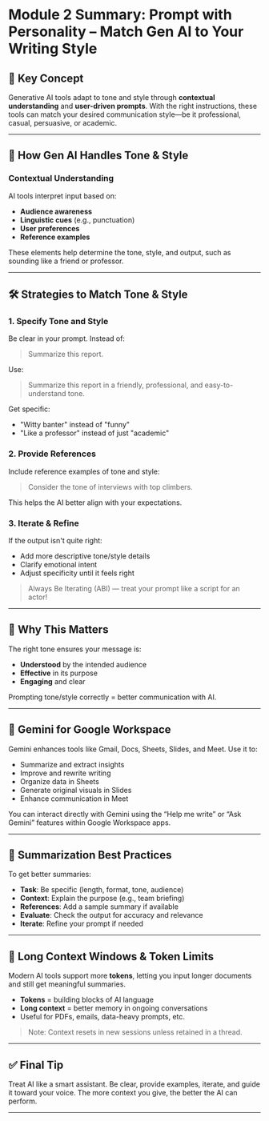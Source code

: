 # Module 2 Summary: Prompt with Personality – Match Gen AI to Your Writing Style

## 🎯 Key Concept
Generative AI tools adapt to tone and style through **contextual understanding** and **user-driven prompts**. With the right instructions, these tools can match your desired communication style—be it professional, casual, persuasive, or academic.

---

## 🧠 How Gen AI Handles Tone & Style

### Contextual Understanding
AI tools interpret input based on:
- **Audience awareness**
- **Linguistic cues** (e.g., punctuation)
- **User preferences**
- **Reference examples**

These elements help determine the tone, style, and output, such as sounding like a friend or professor.

---

## 🛠️ Strategies to Match Tone & Style

### 1. **Specify Tone and Style**
Be clear in your prompt. Instead of:
> Summarize this report.

Use:
> Summarize this report in a friendly, professional, and easy-to-understand tone.

Get specific:
- "Witty banter" instead of "funny"
- "Like a professor" instead of just "academic"

### 2. **Provide References**
Include reference examples of tone and style:
> Consider the tone of interviews with top climbers.

This helps the AI better align with your expectations.

### 3. **Iterate & Refine**
If the output isn't quite right:
- Add more descriptive tone/style details
- Clarify emotional intent
- Adjust specificity until it feels right

> Always Be Iterating (ABI) — treat your prompt like a script for an actor!

---

## 🧩 Why This Matters

The right tone ensures your message is:
- **Understood** by the intended audience
- **Effective** in its purpose
- **Engaging** and clear

Prompting tone/style correctly = better communication with AI.

---

## 🚀 Gemini for Google Workspace

Gemini enhances tools like Gmail, Docs, Sheets, Slides, and Meet. Use it to:
- Summarize and extract insights
- Improve and rewrite writing
- Organize data in Sheets
- Generate original visuals in Slides
- Enhance communication in Meet

You can interact directly with Gemini using the “Help me write” or “Ask Gemini” features within Google Workspace apps.

---

## 📝 Summarization Best Practices

To get better summaries:
- **Task**: Be specific (length, format, tone, audience)
- **Context**: Explain the purpose (e.g., team briefing)
- **References**: Add a sample summary if available
- **Evaluate**: Check the output for accuracy and relevance
- **Iterate**: Refine your prompt if needed

---

## 📏 Long Context Windows & Token Limits

Modern AI tools support more **tokens**, letting you input longer documents and still get meaningful summaries.

- **Tokens** = building blocks of AI language
- **Long context** = better memory in ongoing conversations
- Useful for PDFs, emails, data-heavy prompts, etc.

> Note: Context resets in new sessions unless retained in a thread.

---

## ✅ Final Tip

Treat AI like a smart assistant. Be clear, provide examples, iterate, and guide it toward your voice. The more context you give, the better the AI can perform.

---

